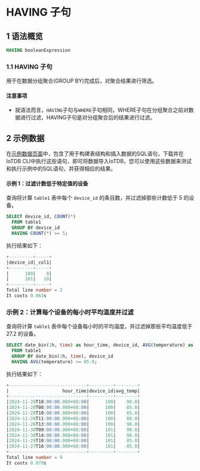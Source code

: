 <!--

    Licensed to the Apache Software Foundation (ASF) under one
    or more contributor license agreements.  See the NOTICE file
    distributed with this work for additional information
    regarding copyright ownership.  The ASF licenses this file
    to you under the Apache License, Version 2.0 (the
    "License"); you may not use this file except in compliance
    with the License.  You may obtain a copy of the License at
    
        http://www.apache.org/licenses/LICENSE-2.0
    
    Unless required by applicable law or agreed to in writing,
    software distributed under the License is distributed on an
    "AS IS" BASIS, WITHOUT WARRANTIES OR CONDITIONS OF ANY
    KIND, either express or implied.  See the License for the
    specific language governing permissions and limitations
    under the License.

-->

# HAVING 子句

## 1 语法概览

```sql
HAVING booleanExpression
```

### 1.1 HAVING 子句

用于在数据分组聚合(GROUP BY)完成后，对聚合结果进行筛选。

#### 注意事项

- 就语法而言，`HAVING`子句与`WHERE`子句相同，WHERE子句在分组聚合之前对数据进行过滤，HAVING子句是对分组聚合后的结果进行过滤。

## 2 示例数据

在[示例数据页面](../Basic-Concept/Sample-Data.md)中，包含了用于构建表结构和插入数据的SQL语句，下载并在IoTDB CLI中执行这些语句，即可将数据导入IoTDB，您可以使用这些数据来测试和执行示例中的SQL语句，并获得相应的结果。

#### 示例 1：过滤计数低于特定值的设备

查询将计算 `table1` 表中每个 `device_id` 的条目数，并过滤掉那些计数低于 5 的设备。

```sql
SELECT device_id, COUNT(*)
  FROM table1
  GROUP BY device_id
  HAVING COUNT(*) >= 5;
```

执行结果如下：

```sql
+---------+-----+
|device_id|_col1|
+---------+-----+
|      100|    8|
|      101|   10|
+---------+-----+
Total line number = 2
It costs 0.063s
```

### 示例 2：计算每个设备的每小时平均温度并过滤

查询将计算 `table1` 表中每个设备每小时的平均温度，并过滤掉那些平均温度低于 27.2 的设备。

```sql
SELECT date_bin(1h, time) as hour_time, device_id, AVG(temperature) as avg_temp
  FROM table1
  GROUP BY date_bin(1h, time), device_id
  HAVING AVG(temperature) >= 85.0;
```

执行结果如下：

```sql
+-----------------------------+---------+--------+
|                    hour_time|device_id|avg_temp|
+-----------------------------+---------+--------+
|2024-11-29T18:00:00.000+08:00|      100|    90.0|
|2024-11-28T08:00:00.000+08:00|      100|    85.0|
|2024-11-28T10:00:00.000+08:00|      100|    85.0|
|2024-11-28T11:00:00.000+08:00|      100|    88.0|
|2024-11-26T13:00:00.000+08:00|      100|    90.0|
|2024-11-30T09:00:00.000+08:00|      101|    90.0|
|2024-11-30T14:00:00.000+08:00|      101|    90.0|
|2024-11-29T10:00:00.000+08:00|      101|    85.0|
|2024-11-27T16:00:00.000+08:00|      101|    85.0|
+-----------------------------+---------+--------+
Total line number = 9
It costs 0.079s
```